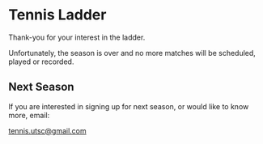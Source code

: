 # Tennis Ladder

Thank-you for your interest in the ladder.

Unfortunately, the season is over and no more matches will be scheduled, played or recorded.

## Next Season

If you are interested in signing up for next season, or would like to know more, email:

tennis.utsc@gmail.com
